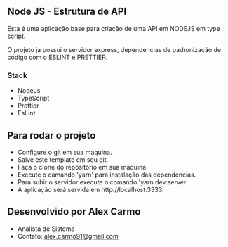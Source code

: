 ## Node JS - Estrutura de API
Esta é uma aplicação base para criação de uma API em NODEJS em type script.

O projeto ja possui o servidor express, dependencias de padronização de código com o ESLINT e PRETTIER.

### Stack
* NodeJs
* TypeScript
* Prettier
* EsLint

## Para rodar o projeto

- Configure o git em sua maquina.
- Salve este template em seu git.
- Faça o clone do repositório em sua maquina.
- Execute o camando 'yarn' para instalação das dependencias.
- Para subir o servidor execute o comando 'yarn dev:server'
- A aplicação será servida em http://localhost:3333.

## Desenvolvido por Alex Carmo
- Analista de Sistema
- Contato: alex.carmo91@gmail.com
